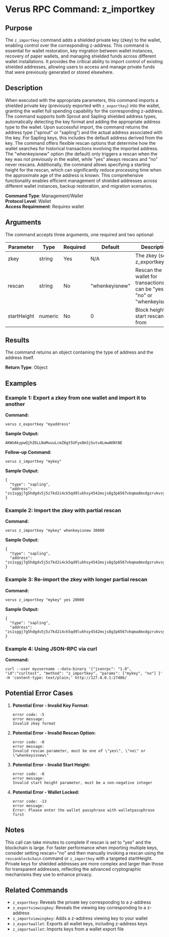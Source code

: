 # Verus RPC Command: z_importkey

## Purpose
The `z_importkey` command adds a shielded private key (zkey) to the wallet, enabling control over the corresponding z-address. This command is essential for wallet restoration, key migration between wallet instances, recovery of paper wallets, and managing shielded funds across different wallet installations. It provides the critical ability to import control of existing shielded addresses, allowing users to access and manage private funds that were previously generated or stored elsewhere.

## Description
When executed with the appropriate parameters, this command imports a shielded private key (previously exported with `z_exportkey`) into the wallet, granting the wallet full spending capability for the corresponding z-address. The command supports both Sprout and Sapling shielded address types, automatically detecting the key format and adding the appropriate address type to the wallet. Upon successful import, the command returns the address type ("sprout" or "sapling") and the actual address associated with the key. For Sapling keys, this includes the default address derived from the key. The command offers flexible rescan options that determine how the wallet searches for historical transactions involving the imported address. The "whenkeyisnew" option (the default) only triggers a rescan when the key was not previously in the wallet, while "yes" always rescans and "no" never rescans. Additionally, the command allows specifying a starting height for the rescan, which can significantly reduce processing time when the approximate age of the address is known. This comprehensive functionality enables efficient management of shielded addresses across different wallet instances, backup restoration, and migration scenarios.

**Command Type**: Management/Wallet  
**Protocol Level**: Wallet  
**Access Requirement**: Requires wallet

## Arguments
The command accepts three arguments, one required and two optional:

| Parameter | Type | Required | Default | Description |
|-----------|------|----------|---------|-------------|
| zkey | string | Yes | N/A | The zkey (see z_exportkey) |
| rescan | string | No | "whenkeyisnew" | Rescan the wallet for transactions - can be "yes", "no" or "whenkeyisnew" |
| startHeight | numeric | No | 0 | Block height to start rescan from |

## Results
The command returns an object containing the type of address and the address itself.

**Return Type**: Object

## Examples

### Example 1: Export a zkey from one wallet and import it to another

**Command:**
```
verus z_exportkey "myaddress"
```

**Sample Output:**
```
AKWUAkypwQjhZ6LLNaMuuuLcmZ6gt5UFyo8m3jGutvALmwAKNtNE
```

**Follow-up Command:**
```
verus z_importkey "mykey"
```

**Sample Output:**
```
{
  "type": "sapling",
  "address": "zs1sggj7g5hdgdv5j5z7kd2i4ck5qd9lukhsy4542msjs8g3p6567vkqmadmxdgzrukvsyvpj5hjd9"
}
```

### Example 2: Import the zkey with partial rescan

**Command:**
```
verus z_importkey "mykey" whenkeyisnew 30000
```

**Sample Output:**
```
{
  "type": "sapling",
  "address": "zs1sggj7g5hdgdv5j5z7kd2i4ck5qd9lukhsy4542msjs8g3p6567vkqmadmxdgzrukvsyvpj5hjd9"
}
```

### Example 3: Re-import the zkey with longer partial rescan

**Command:**
```
verus z_importkey "mykey" yes 20000
```

**Sample Output:**
```
{
  "type": "sapling",
  "address": "zs1sggj7g5hdgdv5j5z7kd2i4ck5qd9lukhsy4542msjs8g3p6567vkqmadmxdgzrukvsyvpj5hjd9"
}
```

### Example 4: Using JSON-RPC via curl

**Command:**
```
curl --user myusername --data-binary '{"jsonrpc": "1.0", "id":"curltest", "method": "z_importkey", "params": ["mykey", "no"] }' -H 'content-type: text/plain;' http://127.0.0.1:27486/
```

## Potential Error Cases

1. **Potential Error - Invalid Key Format:**
   ```
   error code: -5
   error message:
   Invalid zkey format
   ```

2. **Potential Error - Invalid Rescan Option:**
   ```
   error code: -8
   error message:
   Invalid rescan parameter, must be one of \"yes\", \"no\" or \"whenkeyisnew\"
   ```

3. **Potential Error - Invalid Start Height:**
   ```
   error code: -8
   error message:
   Invalid start height parameter, must be a non-negative integer
   ```

4. **Potential Error - Wallet Locked:**
   ```
   error code: -13
   error message:
   Error: Please enter the wallet passphrase with walletpassphrase first
   ```

## Notes
This call can take minutes to complete if rescan is set to "yes" and the blockchain is large. For faster performance when importing multiple keys, consider setting rescan="no" and then manually invoking a rescan using the `rescanblockchain` command or `z_importkey` with a targeted startHeight. Private keys for shielded addresses are more complex and larger than those for transparent addresses, reflecting the advanced cryptographic mechanisms they use to enhance privacy.

## Related Commands
- `z_exportkey`: Reveals the private key corresponding to a z-address
- `z_exportviewingkey`: Reveals the viewing key corresponding to a z-address
- `z_importviewingkey`: Adds a z-address viewing key to your wallet
- `z_exportwallet`: Exports all wallet keys, including z-address keys
- `z_importwallet`: Imports keys from a wallet export file